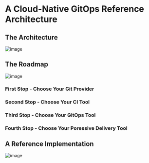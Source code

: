 # A Cloud-Native GitOps Reference Architecture

## The Architecture
![image](https://user-images.githubusercontent.com/22537533/70003646-6f196880-1529-11ea-9e43-c6d494c71ca7.png|width=250)

## The Roadmap
![image](https://user-images.githubusercontent.com/22537533/69999200-b0a41680-151d-11ea-959b-5c088af4c437.png)

### First Stop - Choose Your Git Provider

### Second Stop - Choose Your CI Tool

### Third Stop - Choose Your GitOps Tool

### Fourth Stop - Choose Your Poressive Delivery Tool

## A Reference Implementation
![image](https://user-images.githubusercontent.com/22537533/69929016-26a76f80-1483-11ea-8a59-776f84c48acd.png)
